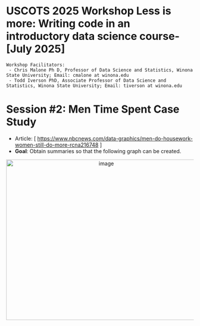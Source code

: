 # USCOTS 2025 Workshop Less is more: Writing code in an introductory data science course- [July 2025]
    Workshop Facilitators:
     - Chris Malone Ph D, Professor of Data Science and Statistics, Winona State University; Email: cmalone at winona.edu
     - Todd Iverson PhD, Associate Professor of Data Science and Statistics, Winona State University; Email: tiverson at winona.edu

# Session #2: Men Time Spent Case Study
  - Article: [ https://www.nbcnews.com/data-graphics/men-do-housework-women-still-do-more-rcna216748 ] 
  - **Goal**:  Obtain summaries so that the following graph can be created.

<p align='center'><img width="522" height="431" alt="image" src="https://github.com/user-attachments/assets/70c7bc42-2917-4b1c-bc70-6df2b38b39e0" /></p>
